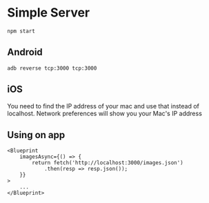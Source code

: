 # Simple Server


```
npm start
```


## Android 
```
adb reverse tcp:3000 tcp:3000
```

## iOS 
You need to find the IP address of your mac and use that instead of localhost. Network preferences will show you your Mac's IP address

## Using on app
```
<Blueprint
    imagesAsync={() => {
        return fetch('http://localhost:3000/images.json')
            .then(resp => resp.json());
    }}
>
    ...
</Blueprint>
```
